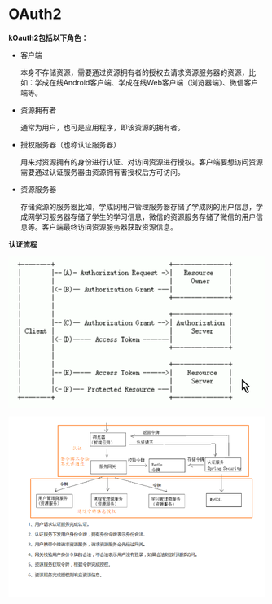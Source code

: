 # OAuth2

**kOauth2包括以下角色：**

- 客户端

   本身不存储资源，需要通过资源拥有者的授权去请求资源服务器的资源，比如：学成在线Android客户端、学成在线Web客户端（浏览器端）、微信客户端等。

- 资源拥有者

  通常为用户，也可是应用程序，即该资源的拥有者。

- 授权服务器（也称认证服务器）

  用来对资源拥有的身份进行认证、对访问资源进行授权。客户端要想访问资源需要通过认证服务器由资源拥有者授权后方可访问。

- 资源服务器

  存储资源的服务器比如，学成网用户管理服务器存储了学成网的用户信息，学成网学习服务器存储了学生的学习信息，微信的资源服务存储了微信的用户信息等。客户端最终访问资源服务器获取资源信息。

**认证流程**

![image-20201024023715951](.assets/image-20201024023715951.png)

![image-20201024024351971](.assets/image-20201024024351971.png)























